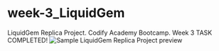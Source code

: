 # week-3_LiquidGem

LiquidGem Replica Project. Codify Academy Bootcamp. Week 3
TASK COMPLETED!
![Sample LiquidGem Replica Project preview](https://arianzargaran.github.io/week-3_LiquidGem/icons/preview.png)
